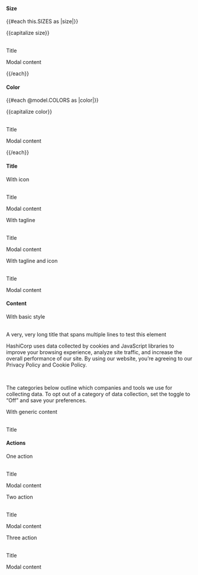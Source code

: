 <section data-test-percy data-section="showcase">
  

  <h4 class="dummy-h4">Size</h4>
  {{#each this.SIZES as |size|}}
    <p class="dummy-paragraph">{{capitalize size}}</p>
    <br />
    <div class="dummy-modal-sample-item">
      <Hds::Modal open @size={{size}} id="modal-example-{{size}}" as |M|>
        <M.Header>
          Title
        </M.Header>
        <M.Body>
          <p class="hds-typography-body-300 hds-foreground-primary">Modal content</p>
        </M.Body>
        <M.Footer>
          <Hds::ButtonSet>
            <Hds::Button type="submit" @text="Confirm" />
            <Hds::Button type="button" @text="Cancel" @color="secondary" />
          </Hds::ButtonSet>
        </M.Footer>
      </Hds::Modal>
    </div>
  {{/each}}

  <h4 class="dummy-h4">Color</h4>
  {{#each @model.COLORS as |color|}}
    <p class="dummy-paragraph">{{capitalize color}}</p>
    <br />
    <div class="dummy-modal-sample-item">
      <Hds::Modal open @color={{color}} id="modal-example-{{color}}" as |M|>
        <M.Header
          @icon={{concat (if (eq color "warning") "alert-triangle") (if (eq color "critical") "alert-diamond")}}
        >
          Title
        </M.Header>
        <M.Body>
          <p class="hds-typography-body-300 hds-foreground-primary">Modal content</p>
        </M.Body>
        <M.Footer>
          <Hds::ButtonSet>
            <Hds::Button type="submit" @text="Confirm" @color={{if (eq color "critical") "critical"}} />
            <Hds::Button type="button" @text="Cancel" @color="secondary" />
          </Hds::ButtonSet>
        </M.Footer>
      </Hds::Modal>
    </div>
  {{/each}}

  <h4 class="dummy-h4">Title</h4>
  <p class="dummy-paragraph">With icon</p>
  <br />
  <div class="dummy-modal-sample-item">
    <Hds::Modal open id="modal-example-icon" as |M|>
      <M.Header @icon="info">
        Title
      </M.Header>
      <M.Body>
        <p class="hds-typography-body-300 hds-foreground-primary">Modal content</p>
      </M.Body>
      <M.Footer>
        <Hds::ButtonSet>
          <Hds::Button type="submit" @text="Confirm" />
          <Hds::Button type="button" @text="Cancel" @color="secondary" />
        </Hds::ButtonSet>
      </M.Footer>
    </Hds::Modal>
  </div>
  <p class="dummy-paragraph">With tagline</p>
  <br />
  <div class="dummy-modal-sample-item">
    <Hds::Modal open id="modal-example-tagline" as |M|>
      <M.Header @tagline="Tagline">
        Title
      </M.Header>
      <M.Body>
        <p class="hds-typography-body-300 hds-foreground-primary">Modal content</p>
      </M.Body>
      <M.Footer>
        <Hds::ButtonSet>
          <Hds::Button type="submit" @text="Confirm" />
          <Hds::Button type="button" @text="Cancel" @color="secondary" />
        </Hds::ButtonSet>
      </M.Footer>
    </Hds::Modal>
  </div>
  <p class="dummy-paragraph">With tagline and icon</p>
  <br />
  <div class="dummy-modal-sample-item">
    <Hds::Modal open id="modal-example-tagline-icon" as |M|>
      <M.Header @tagline="Tagline" @icon="info">
        Title
      </M.Header>
      <M.Body>
        <p class="hds-typography-body-300 hds-foreground-primary">Modal content</p>
      </M.Body>
      <M.Footer>
        <Hds::ButtonSet>
          <Hds::Button type="submit" @text="Confirm" />
          <Hds::Button type="button" @text="Cancel" @color="secondary" />
        </Hds::ButtonSet>
      </M.Footer>
    </Hds::Modal>
  </div>

  <h4 class="dummy-h4">Content</h4>
  <p class="dummy-paragraph">With basic style</p>
  <br />
  <div class="dummy-modal-sample-item">
    <Hds::Modal open id="modal-example-basic-content" as |M|>
      <M.Header @tagline="Tagline" @icon="info">
        A very, very long title that spans multiple lines to test this element
      </M.Header>
      <M.Body>
        <p class="hds-typography-body-300 hds-foreground-primary">HashiCorp uses data collected by cookies and
          JavaScript libraries to improve your browsing experience, analyze site traffic, and increase the overall
          performance of our site. By using our website, you’re agreeing to our Privacy Policy and Cookie Policy.</p>
        <br />
        <p class="hds-typography-body-300 hds-foreground-primary">The categories below outline which companies and tools
          we use for collecting data. To opt out of a category of data collection, set the toggle to “Off” and save your
          preferences.</p>
      </M.Body>
      <M.Footer>
        <Hds::ButtonSet>
          <Hds::Button type="submit" @text="Confirm" />
          <Hds::Button type="button" @text="Cancel" @color="secondary" />
        </Hds::ButtonSet>
      </M.Footer>
    </Hds::Modal>
  </div>

  <p class="dummy-paragraph">With generic content</p>
  <br />
  <div class="dummy-modal-sample-item">
    <Hds::Modal open id="modal-example-generic-content" as |M|>
      <M.Header>
        Title
      </M.Header>
      <M.Body>
        <Doc::Placeholder @text="some generic content" @height="50" @background="#eee" />
      </M.Body>
      <M.Footer>
        <Hds::ButtonSet>
          <Hds::Button type="submit" @text="Confirm" />
          <Hds::Button type="button" @text="Cancel" @color="secondary" />
        </Hds::ButtonSet>
      </M.Footer>
    </Hds::Modal>
  </div>

  <h4 class="dummy-h4">Actions</h4>
  <p class="dummy-paragraph">One action</p>
  <br />
  <div class="dummy-modal-sample-item">
    <Hds::Modal open id="modal-example-one-action" as |M|>
      <M.Header>
        Title
      </M.Header>
      <M.Body>
        <p class="hds-typography-body-300 hds-foreground-primary">Modal content</p>
      </M.Body>
      <M.Footer>
        <Hds::ButtonSet>
          <Hds::Button type="submit" @text="Confirm" />
        </Hds::ButtonSet>
      </M.Footer>
    </Hds::Modal>
  </div>

  <p class="dummy-paragraph">Two action</p>
  <br />
  <div class="dummy-modal-sample-item">
    <Hds::Modal open id="modal-example-two-actions" as |M|>
      <M.Header>
        Title
      </M.Header>
      <M.Body>
        <p class="hds-typography-body-300 hds-foreground-primary">Modal content</p>
      </M.Body>
      <M.Footer>
        <Hds::ButtonSet>
          <Hds::Button type="submit" @text="Confirm" />
          <Hds::Button type="button" @text="Cancel" @color="secondary" />
        </Hds::ButtonSet>
      </M.Footer>
    </Hds::Modal>
  </div>

  <p class="dummy-paragraph">Three action</p>
  <br />
  <div class="dummy-modal-sample-item">
    <Hds::Modal open id="modal-example-three-actions" as |M|>
      <M.Header>
        Title
      </M.Header>
      <M.Body>
        <p class="hds-typography-body-300 hds-foreground-primary">Modal content</p>
      </M.Body>
      <M.Footer>
        <Hds::ButtonSet>
          <Hds::Button type="submit" @text="Confirm" />
          <Hds::Button type="button" @text="Cancel" @color="secondary" />
          <Hds::Button type="button" @text="Tertiary" @color="tertiary" @icon="plus" />
        </Hds::ButtonSet>
      </M.Footer>
    </Hds::Modal>
  </div>
</section>